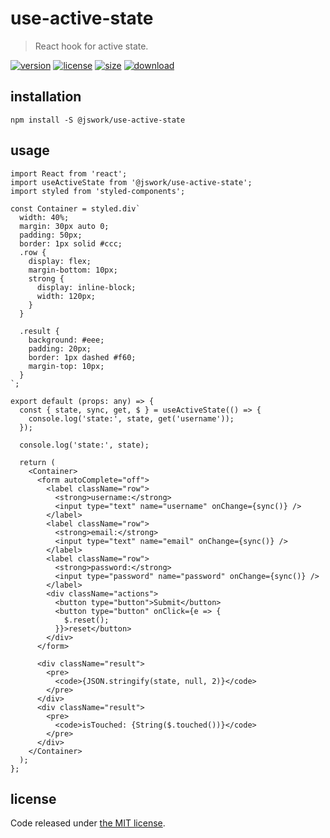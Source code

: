 # use-active-state
> React hook for active state.

[![version][version-image]][version-url]
[![license][license-image]][license-url]
[![size][size-image]][size-url]
[![download][download-image]][download-url]

## installation
```shell
npm install -S @jswork/use-active-state
```

## usage
  ```tsx
  import React from 'react';
  import useActiveState from '@jswork/use-active-state';
  import styled from 'styled-components';

  const Container = styled.div`
    width: 40%;
    margin: 30px auto 0;
    padding: 50px;
    border: 1px solid #ccc;
    .row {
      display: flex;
      margin-bottom: 10px;
      strong {
        display: inline-block;
        width: 120px;
      }
    }

    .result {
      background: #eee;
      padding: 20px;
      border: 1px dashed #f60;
      margin-top: 10px;
    }
  `;

  export default (props: any) => {
    const { state, sync, get, $ } = useActiveState(() => {
      console.log('state:', state, get('username'));
    });

    console.log('state:', state);

    return (
      <Container>
        <form autoComplete="off">
          <label className="row">
            <strong>username:</strong>
            <input type="text" name="username" onChange={sync()} />
          </label>
          <label className="row">
            <strong>email:</strong>
            <input type="text" name="email" onChange={sync()} />
          </label>
          <label className="row">
            <strong>password:</strong>
            <input type="password" name="password" onChange={sync()} />
          </label>
          <div className="actions">
            <button type="button">Submit</button>
            <button type="button" onClick={e => {
              $.reset();
            }}>reset</button>
          </div>
        </form>

        <div className="result">
          <pre>
            <code>{JSON.stringify(state, null, 2)}</code>
          </pre>
        </div>
        <div className="result">
          <pre>
            <code>isTouched: {String($.touched())}</code>
          </pre>
        </div>
      </Container>
    );
  };
  ```

## license
Code released under [the MIT license](https://github.com/afeiship/use-active-state/blob/master/LICENSE.txt).

[version-image]: https://img.shields.io/npm/v/@jswork/use-active-state
[version-url]: https://npmjs.org/package/@jswork/use-active-state

[license-image]: https://img.shields.io/npm/l/@jswork/use-active-state
[license-url]: https://github.com/afeiship/use-active-state/blob/master/LICENSE.txt

[size-image]: https://img.shields.io/bundlephobia/minzip/@jswork/use-active-state
[size-url]: https://github.com/afeiship/use-active-state/blob/master/dist/use-active-state.min.js

[download-image]: https://img.shields.io/npm/dm/@jswork/use-active-state
[download-url]: https://www.npmjs.com/package/@jswork/use-active-state
